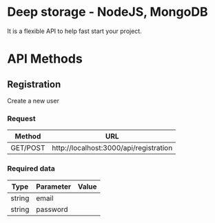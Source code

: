 # Deep storage - NodeJS, MongoDB
It is a flexible API to help fast start your project.

# API Methods

## Registration

Create a new user

### Request
Method | URL
------------ | -------------
GET/POST|http://localhost:3000/api/registration

### Required data
Type | Parameter | Value
------------ | ------------- | -------------
string | email | <email>
string | password | <password>

